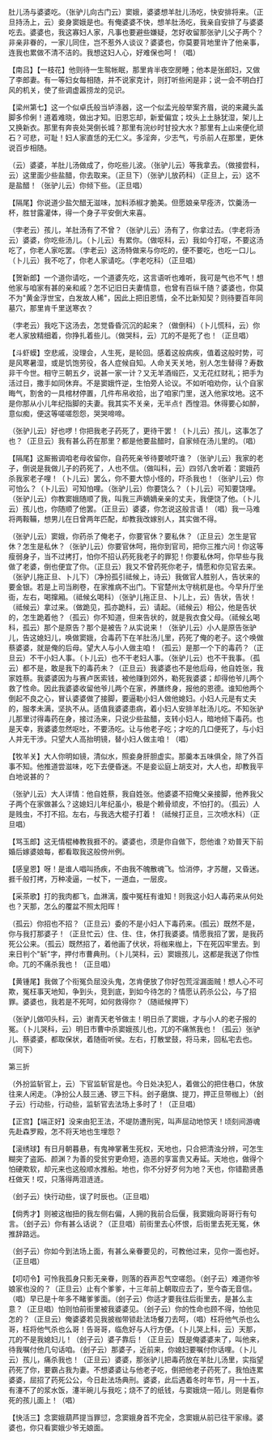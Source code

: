 <!-- { "loadSidebar": true } -->
肚儿汤与婆婆吃。（张驴儿向古门云）窦娥，婆婆想羊肚儿汤吃，快安排将来。（正旦持汤上，云）妾身窦娥是也。有俺婆婆不快，想羊肚汤吃，我亲自安排了与婆婆吃去。婆婆也，我这寡妇人家，凡事也要避些嫌疑，怎好收留那张驴儿父子两个？非亲非眷的，一家儿同住，岂不惹外人谈议？婆婆也，你莫要背地里许了他亲事，连我也累做不清不洁的。我想这妇人心，好难保也呵！（唱）

【南吕】【一枝花】他则待一生鸳帐眠，那里肯半夜空房睡；他本是张郎妇，又做了李郎妻。有一等妇女每相随，并不说家克计，则打听些闲是非；说一会不明白打风的机关，使了些调虚嚣捞龙的见识。

【梁州第七】这一个似卓氏般当垆涤器，这一个似孟光般举案齐眉，说的来藏头盖脚多伶俐！道着难晓，做出才知。旧恩忘却，新爱偏宜；坟头上土脉犹湿，架儿上又换新衣。那里有奔丧处哭倒长城？那里有浣纱时甘投大水？那里有上山来便化顽石？可悲，可耻！妇人家直恁的无仁义。多淫奔，少志气，亏杀前人在那里，更休说百步相随。

（云）婆婆，羊肚儿汤做成了，你吃些儿波。（张驴儿云）等我拿去。（做接尝科，云）这里面少些盐醋，你去取来。（正旦下）（张驴儿放药科）（正旦上，云）这不是盐醋！（张驴儿云）你倾下些。（正旦唱）

【隔尾】你说道少盐欠醋无滋味，加料添椒才脆美。但愿娘亲早痊济，饮羹汤一杯，胜甘露灌体，得一个身子平安倒大来喜。

（孛老云）孩儿，羊肚汤有了不曾？（张驴儿云）汤有了，你拿过去。（孛老将汤云）婆婆，你吃些汤儿。（卜儿云）有累你。（做呕科，云）我如今打呕，不要这汤吃了，你老人家吃罢。（孛老云）这汤特做来与你吃的，便不要吃，也吃一口儿。（卜儿云）我不吃了，你老人家请吃。（孛老吃科）（正旦唱）

【贺新郎】一个道你请吃，一个道婆先吃，这言语听也难听，我可是气也不气！想他家与咱家有甚的亲和戚？怎不记旧日夫妻情意，也曾有百纵千随？婆婆也，你莫不为"黄金浮世宝，白发故人稀"，因此上把旧恩情，全不比新知契？则待要百年同墓穴，那里肯千里送寒衣？

（孛老云）我吃下这汤去，怎觉昏昏沉沉的起来？（做倒科）（卜儿慌科，云）你老人家放精细着，你挣扎着些儿。（做哭科，云）兀的不是死了也！（正旦唱）

【斗虾蟆】空悲戚，没理会，人生死，是轮回。感着这般病疾，值着这般时势，可是风寒暑湿，或是饥饱劳役，各人症候自知。人命关天关地，别人怎生替得？寿数非干今世。相守三朝五夕，说甚一家一计？又无羊酒缎匹，又无花红财礼；把手为活过日，撒手如同休弃。不是窦娥忤逆，生怕旁人论议。不如听咱劝你，认个自家晦气，割舍的一具棺材停置，几件布帛收拾，出了咱家门里，送入他家坟地。这不是你那从小儿年纪指脚的夫妻。我其实不关亲，无半点忄西惶泪。休得要心如醉，意似痴，便这等嗟嗟怨怨，哭哭啼啼。

（张驴儿云）好也啰！你把我老子药死了，更待干罢！（卜儿云）孩儿，这事怎了也？（正旦云）我有甚么药在那里？都是他要盐醋时，自家倾在汤儿里的。（唱）

【隔尾】这厮搬调咱老母收留你，自药死亲爷待要唬吓谁？（张驴儿云）我家的老子，倒说是我做儿子的药死了，人也不信。（做叫科，云）四邻八舍听着：窦娥药杀我家老子哩！（卜儿云）罢么，你不要大惊小怪的，吓杀我也！（张驴儿云）你可怕么？（卜儿云）可知怕哩。（张驴儿云）你要饶么？（卜儿云）可知要饶哩。（张驴儿云）你教窦娥随顺了我，叫我三声嫡嫡亲亲的丈夫，我便饶了他。（卜儿云）孩儿也，你随顺了他罢。（正旦云）婆婆，你怎说这般言语！（唱）我一马难将两鞍鞴，想男儿在日曾两年匹配，却教我改嫁别人，其实做不得。

（张驴儿云）窦娥，你药杀了俺老子，你要官休？要私休？（正旦云）怎生是官休？怎生是私休？（张驴儿云）你要官休呵，拖你到官司，把你三推六问！你这等瘦弱身子，当不过拷打，怕你不招认药死我老子的罪犯！你要私休呵，你早些与我做了老婆，倒也便宜了你。（正旦云）我又不曾药死你老子，情愿和你见官去来。（张驴儿拖正旦、卜儿下）（净扮孤引祗候上，诗云）我做官人胜别人，告状来的要金银。若是上司当刷卷，在家推病不出门。下官楚州太守桃杌是也。今早升厅坐衙，左右，喝撺厢。（祗候幺喝科）（张驴儿拖正旦、卜儿上，云）告状，告状！（祗候云）拿过来。（做跪见，孤亦跪科，云）请起。（祗候云）相公，他是告状的，怎生跪着他？（孤云）你不知道，但来告状的，就是我衣食父母。（祗候幺喝科，孤云）那个是原告？那个是被告？从实说来！（张驴儿云）小人是原告张驴儿，告这媳妇儿，唤做窦娥，合毒药下在羊肚汤儿里，药死了俺的老子。这个唤做蔡婆婆，就是俺的后母。望大人与小人做主咱！（孤云）是那一个下的毒药？（正旦云）不干小妇人事。（卜儿云）也不干老妇人事。（张驴儿云）也不干我事。（孤云）都不是，敢是我下的毒药未？（正旦云）我婆婆也不是他后母，他自姓张，我家姓蔡。我婆婆因为与赛卢医索钱，被他赚到郊外，勒死我婆婆；却得他爷儿两个救了性命。因此我婆婆收留他爷儿两个在家，养膳终身，报他的恩德。谁知他两个倒起不良之心，冒认婆婆做了接脚，要逼勒小妇人做他媳妇。小妇人元是有丈夫的，服孝未满，坚执不从。适值我婆婆患病，着小妇人安排羊肚汤儿吃。不知张驴儿那里讨得毒药在身，接过汤来，只说少些盐醋，支转小妇人，暗地倾下毒药。也是天幸，我婆婆忽然呕吐，不要汤吃。让与他老子吃；才吃的几口便死了，与小妇人并无干涉。只望大人高抬明镜，替小妇人做主咱！（唱）

【牧羊关】大人你明如镜，清似水，照妾身肝胆虚实。那羹本五味俱全，除了外百事不知。他推道尝滋味，吃下去便昏迷。不是妾讼庭上胡支对，大人也，却教我平白地说甚的？

（张驴儿云）大人详情：他自姓蔡，我自姓张。他婆婆不招俺父亲接脚，他养我父子两个在家做甚么？这媳妇儿年纪虽小，极是个赖骨顽皮，不怕打的。（孤云）人是贱虫，不打不招。左右，与我选大棍子打着！（祗候打正旦，三次喷水科）（正旦唱）

【骂玉郎】这无情棍棒教我捱不的。婆婆也，须是你自做下，怨他谁？劝普天下前婚后嫁婆娘每，都看取我这般傍州例。

【感皇恩】呀！是谁人唱叫扬疾，不由我不魄散魂飞。恰消停，才苏醒，又昏迷。捱千般打拷，万种凌逼，一杖下，一道血，一层皮。

【采茶歌】打的我肉都飞，血淋漓，腹中冤枉有谁知！则我这小妇人毒药来从何处也？天那，怎么的覆盆不照太阳晖！

（孤云）你招也不招？（正旦云）委的不是小妇人下毒药来。(孤云）既然不是，你与我打那婆子！（正旦忙云）住、住、住，休打我婆婆。情愿我招了罢，是我药死公公来。（孤云）既然招了，着他画了伏状，将枷来枷上，下在死囚牢里去。到来日判个"斩"字，押付市曹典刑。（卜儿哭科，云）窦娥孩儿，这都是我送了你性命。兀的不痛杀我也！（正旦唱）

【黄锺尾】我做了个衔冤负屈没头鬼，怎肯便放了你好包荒淫漏面贼！想人心不可欺，冤枉事天地知，争到头，竞到底，到如今待怎的？情愿认药杀公公，与了招罪。婆婆也，我若是不死呵，如何救得你？（随祗候押下）

（张驴儿做叩头科，云）谢青天老爷做主！明日杀了窦娥，才与小人的老子报的冤。（卜儿哭科，云）明日市曹中杀窦娥孩儿也，兀的不痛煞我也！（孤云）张驴儿、蔡婆婆，都取保状，着随衙听侯。左右，打散堂鼓，将马来，回私宅去也。（同下）

第三折

（外扮监斩官上，云）下官监斩官是也。今日处决犯人，着做公的把住巷口，休放往来人闲走。（净扮公人鼓三通、锣三下科。刽子磨旗、提刀，押正旦带枷上）（刽子云）行动些，行动些，监斩官去法场上多时了！（正旦唱）

【正宫】【端正好】没来由犯王法，不堤防遭刑宪，叫声屈动地惊天！顷刻间游魂先赴森罗殿，怎不将天地也生埋怨？

【滚绣球】有日月朝暮悬，有鬼神掌著生死权，天地也，只合把清浊分辨，可怎生糊突了盗跖、颜渊？为善的受贫穷更命短，造恶的享富贵又寿延。天地也，做得个怕硬欺软，却元来也这般顺水推船。地也，你不分好歹何为地？天也，你错勘贤愚枉做天！哎，只落得两泪涟涟。

（刽子云）快行动些，误了时辰也。（正旦唱）

【倘秀才】则被这枷扭的我左侧右偏，人拥的我前合后偃，我窦娥向哥哥行有句言。（刽子云）你有甚么话说？（正旦唱）前街里去心怀恨，后街里去死无冤，休推辞路远。

（刽子云）你如今到法场上面，有甚么亲眷要见的，可教他过来，见你一面也好。（正旦唱）

【叨叨令】可怜我孤身只影无亲眷，则落的吞声忍气空嗟怨。（刽子云）难道你爷娘家也没的？（正旦云）止有个爹爹，十三年前上朝取应去了，至今杳无音信。（唱）早已是十年多不睹爹爹面。（刽子云）你适才要我往后街里去，是甚么主意？（正旦唱）怕则怕前街里被我婆婆见。（刽子云）你的性命也顾不得，怕他见怎的？（正旦云）俺婆婆若见我披枷带锁赴法场餐刀去呵，（唱）枉将他气杀也么哥，枉将他气杀也么哥！告哥哥，临危好与人行方便。（卜儿哭上科，云）天那，兀的不是我媳妇儿！（刽子云）婆子靠后！（正旦云）既是俺婆婆来了，叫他来，待我嘱付他几句话咱。（刽子云）那婆子，近前来，你媳妇要嘱付你话哩。（卜儿云）孩儿，痛杀我也！（正旦云）婆婆，那张驴儿把毒药放在羊肚儿汤里，实指望药死了你，要霸占我为妻。不想婆婆让与他老子吃，倒把他老子药死了。我怕连累婆婆，屈招了药死公公，今日赴法场典刑。婆婆，此后遇着冬时年节，月一十五，有瀽不了的浆水饭，瀽半碗儿与我吃；烧不了的纸钱，与窦娥烧一陌儿。则是看你死的孩儿面上！（唱）

【快活三】念窦娥葫芦提当罪愆，念窦娥身首不完全，念窦娥从前已往干家缘。婆婆也，你只看窦娥少爷无娘面。

